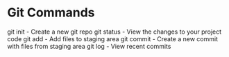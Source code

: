 # Git Commands

git init - Create a new git repo
git status - View the changes to your project code
git add -  Add files to staging area
git commit - Create a new commit with files from staging area
git log - View recent commits